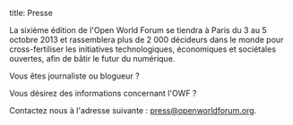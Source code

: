 title: Presse

La sixième édition de l'Open World Forum se tiendra à Paris du 3 au 5 octobre 2013 et rassemblera plus de 2 000 décideurs dans le monde pour cross-fertiliser les initiatives technologiques, économiques et sociétales ouvertes, afin de bâtir le futur du numérique.

Vous êtes journaliste ou blogueur ?

Vous désirez des informations concernant l'OWF ?

Contactez nous à l'adresse suivante : [press@openworldforum.org][4].

 [4]: mailto:press%40openworldforum.org
